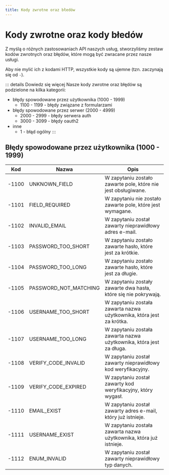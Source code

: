 ```yaml
---
title: Kody zwrotne oraz błedów
---
```


# Kody zwrotne oraz kody błedów

Z myślą o róźnych zastosowaniach API naszych usług, stworzyliśmy zestaw kodów zwrotnych oraz błędów, które mogą być zwracane przez nasze usługi.

Aby nie mylić ich z kodami HTTP, wszystkie kody są ujemne (tzn. zaczynają się od `-`).

::: details Dowiedz się więcej
Nasze kody zwrotne oraz błędów są podzielone na kilka kategorii:
- błędy spowodowane przez użytkownika (1000 - 1999)
    - 1100 - 1199 - błędy związane z formularzami
- błędy spowodowane przez serwer (2000 - 4999)
    - 2000 - 2999 - błędy serwera auth
    - 3000 - 3099 - błędy oauth2
- inne
    - 1 - błąd ogólny
:::

## Błędy spowodowane przez użytkownika (1000 - 1999)

| Kod | Nazwa | Opis 
| - | - | - 
| -1100 | UNKNOWN_FIELD | W zapytaniu zostało zawarte pole, które nie jest obsługiwane.
| -1101 | FIELD_REQUIRED | W zapytaniu nie zostało zawarte pole, które jest wymagane.
| -1102 | INVALID_EMAIL | W zapytaniu został zawarty nieprawidłowy adres e-mail.
| -1103 | PASSWORD_TOO_SHORT | W zapytaniu zostało zawarte hasło, które jest za krótkie.
| -1104 | PASSWORD_TOO_LONG | W zapytaniu zostało zawarte hasło, które jest za długie.
| -1105 | PASSWORD_NOT_MATCHING | W zapytaniu zostały zawarte dwa hasła, które się nie pokrywają.
| -1106 | USERNAME_TOO_SHORT | W zapytaniu została zawarta nazwa użytkownika, która jest za krótka.
| -1107 | USERNAME_TOO_LONG | W zapytaniu została zawarta nazwa użytkownika, która jest za długa.
| -1108 | VERIFY_CODE_INVALID | W zapytaniu został zawarty nieprawidłowy kod weryfikacyjny.
| -1109 | VERIFY_CODE_EXPIRED | W zapytaniu został zawarty kod weryfikacyjny, który wygasł.
| -1110 | EMAIL_EXIST | W zapytaniu został zawarty adres e-mail, który już istnieje.
| -1111 | USERNAME_EXIST | W zapytaniu została zawarta nazwa użytkownika, która już istnieje.
| -1112 | ENUM_INVALID | W zapytaniu został zawarty nieprawidłowy typ danych.